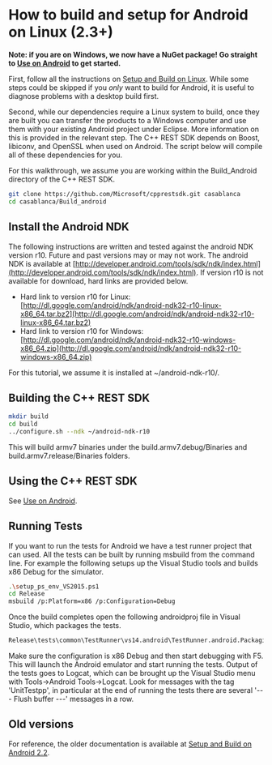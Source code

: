 # How to build and setup for Android on Linux (2.3+)

**Note: if you are on Windows, we now have a NuGet package! Go straight to [Use on Android](How-to-build-for-Android) to get started.**  

First, follow all the instructions on [Setup and Build on Linux](How-to-build-for-Linux). While some steps could be skipped if you _only_ want to build for Android, it is useful to diagnose problems with a desktop build first.  

Second, while our dependencies require a Linux system to build, once they are built you can transfer the products to a Windows computer and use them with your existing Android project under Eclipse. More information on this is provided in the relevant step. The C++ REST SDK depends on Boost, libiconv, and OpenSSL when used on Android. The script below will compile all of these dependencies for you.  

For this walkthrough, we assume you are working within the <span class="codeInline">Build_Android</span> directory of the C++ REST SDK.  

```bash
git clone https://github.com/Microsoft/cpprestsdk.git casablanca
cd casablanca/Build_android
```

## Install the Android NDK

The following instructions are written and tested against the android NDK version r10\. Future and past versions may or may not work. The android NDK is available at [http://developer.android.com/tools/sdk/ndk/index.html](http://developer.android.com/tools/sdk/ndk/index.html). If version r10 is not available for download, hard links are provided below.  

*   Hard link to version r10 for Linux: [http://dl.google.com/android/ndk/android-ndk32-r10-linux-x86_64.tar.bz2](http://dl.google.com/android/ndk/android-ndk32-r10-linux-x86_64.tar.bz2)
*   Hard link to version r10 for Windows: [http://dl.google.com/android/ndk/android-ndk32-r10-windows-x86_64.zip](http://dl.google.com/android/ndk/android-ndk32-r10-windows-x86_64.zip)

For this tutorial, we assume it is installed at <span class="codeInline">~/android-ndk-r10/</span>.  

## Building the C++ REST SDK

```bash
mkdir build
cd build
../configure.sh --ndk ~/android-ndk-r10
```

This will build armv7 binaries under the <span class="codeInline">build.armv7.debug/Binaries</span> and <span class="codeInline">build.armv7.release/Binaries</span> folders.  

## Using the C++ REST SDK

See [Use on Android](How-to-build-for-Android).  

## Running Tests

If you want to run the tests for Android we have a test runner project that can used. All the tests can be built by running msbuild from the command line. For example the following setups up the Visual Studio tools and builds x86 Debug for the simulator.  

```bash
.\setup_ps_env_VS2015.ps1
cd Release
msbuild /p:Platform=x86 /p:Configuration=Debug
```

Once the build completes open the following androidproj file in Visual Studio, which packages the tests.  

```bash
Release\tests\common\TestRunner\vs14.android\TestRunner.android.Packaging\TestRunner.android.Packaging.androidproj
```

Make sure the configuration is x86 Debug and then start debugging with F5\. This will launch the Android emulator and start running the tests. Output of the tests goes to Logcat, which can be brought up the Visual Studio menu with Tools->Android Tools->Logcat. Look for messages with the tag 'UnitTestpp', in particular at the end of running the tests there are several '--- Flush buffer ---' messages in a row.  

## Old versions

For reference, the older documentation is available at [Setup and Build on Android 2.2](https://casablanca.codeplex.com/wikipage?title=Setup%20and%20Build%20on%20Android%202.2&referringTitle=Setup%20and%20Build%20on%20Android).